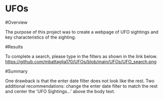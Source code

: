 # UFOs

#Overview

The purpose of this project was to create a webpage of UFO sightings and key characteristics of the sighting.

#Results

To complete a search, please type in the filters as shown in the link below.
https://github.com/mbattaglia170/UFOs/blob/main/UFOs/UFO_search.png 

#Summary

One drawback is that the enter date filter does not look like the rest.
Two additional recommendations: change the enter date filter to match the rest and center the 'UFO Sightings...' above the body text.
